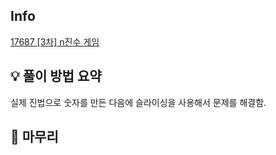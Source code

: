## Info
[17687 [3차] n진수 게임](https://school.programmers.co.kr/learn/courses/30/lessons/17687)

## 💡 풀이 방법 요약

실제 진법으로 숫자를 만든 다음에 슬라이싱을 사용해서 문제를 해결함.

## 🙂 마무리

